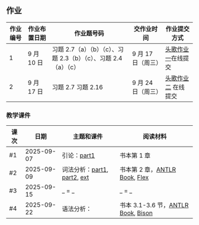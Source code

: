 ## 作业

| 作业编号 | 作业布置日期 | 作业题号码                                                      | 交作业时间         | 作业提交方式                                                                                  |
| -------- | ------------ | --------------------------------------------------------------- | ------------------ | --------------------------------------------------------------------------------------------- |
| 1        | 9 月 10 日   | 习题 2.7（a）（b）（c）、习题 2.3（b）（c）、习题 2.4（a）（c） | 9 月 17 日（周三） | [头歌作业一](https://educoder.ustc.edu.cn/classrooms/212/common_homework/494/detail)在线提交  |
| 2        | 9 月 17 日   | 习题 2.7 习题 2.16                                              | 9 月 24 日（周三） | [头歌作业二](https://educoder.ustc.edu.cn/classrooms/212/common_homework/498/detail) 在线提交 |

### 教学课件

| 课次 | 日期       | 主题和课件                                                                                                                                           | 阅读材料                                                                                           |
| ---- | ---------- | ---------------------------------------------------------------------------------------------------------------------------------------------------- | -------------------------------------------------------------------------------------------------- |
| #1   | 2025-09-07 | 引论：[part1](./slides/01-intro.pdf)                                                                                                                 | 书本第 1 章                                                                                        |
| #2   | 2025-09-09 | 词法分析：[part1](./slides/02-lexicalAnalysis-Part1.pdf), [part2](./slides/02-lexicalAnalysis-Part2.pdf), [ext](./slides/02-lexicalAnalysis-Ext.pdf) | 书本第 2 章，[ANTLR Book](https://www.antlr.org/), [Flex](https://github.com/westes/flex/releases) |
| #3   | 2025-09-15 | _ = _                                                                                                                                                | _ = _                                                                                              |
| #4   | 2025-09-22 | 语法分析：                                                                                                                                           | 书本 3.1-3.6 节，[ANTLR Book](https://www.antlr.org/), [Bison](http://www.gnu.org/software/bison/) |
